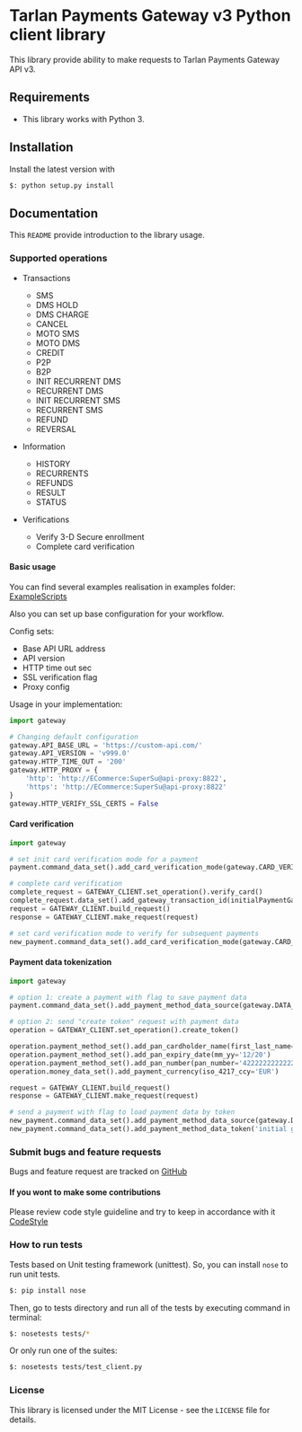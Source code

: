 # Tarlan Payments Gateway v3 Python client library
This library provide ability to make requests to Tarlan Payments Gateway API v3.


## Requirements
- This library works with Python 3.

## Installation
Install the latest version with

```bash
$: python setup.py install
```

## Documentation
This `README` provide introduction to the library usage.

### Supported operations
- Transactions
  - SMS
  - DMS HOLD
  - DMS CHARGE
  - CANCEL
  - MOTO SMS
  - MOTO DMS
  - CREDIT
  - P2P
  - B2P
  - INIT RECURRENT DMS
  - RECURRENT DMS
  - INIT RECURRENT SMS
  - RECURRENT SMS
  - REFUND
  - REVERSAL

- Information
  - HISTORY
  - RECURRENTS
  - REFUNDS
  - RESULT
  - STATUS

- Verifications
  - Verify 3-D Secure enrollment
  - Complete card verification

#### Basic usage
You can find several examples realisation in examples folder:
[ExampleScripts](https://github.com/TarlanPayments/gw-python-client/blob/master/examples/)

Also you can set up base configuration for your workflow.

Config sets:
 - Base API URL address
 - API version
 - HTTP time out sec
 - SSL verification flag
 - Proxy config

Usage in your implementation:
```python
import gateway

# Changing default configuration
gateway.API_BASE_URL = 'https://custom-api.com/'
gateway.API_VERSION = 'v999.0'
gateway.HTTP_TIME_OUT = '200'
gateway.HTTP_PROXY = {
    'http': 'http://ECommerce:SuperSu@api-proxy:8822',
    'https': 'http://ECommerce:SuperSu@api-proxy:8822'
}
gateway.HTTP_VERIFY_SSL_CERTS = False
```

#### Card verification

```python
import gateway

# set init card verification mode for a payment
payment.command_data_set().add_card_verification_mode(gateway.CARD_VERIFICATION_MODE_INIT)

# complete card verification
complete_request = GATEWAY_CLIENT.set_operation().verify_card()
complete_request.data_set().add_gateway_transaction_id(initialPaymentGatewayId)
request = GATEWAY_CLIENT.build_request()
response = GATEWAY_CLIENT.make_request(request)

# set card verification mode to verify for subsequent payments
new_payment.command_data_set().add_card_verification_mode(gateway.CARD_VERIFICATION_MODE_VERIFY)
```

#### Payment data tokenization

```python
import gateway

# option 1: create a payment with flag to save payment data
payment.command_data_set().add_payment_method_data_source(gateway.DATA_SOURCE_SAVE_TO_GATEWAY)

# option 2: send "create token" request with payment data
operation = GATEWAY_CLIENT.set_operation().create_token()

operation.payment_method_set().add_pan_cardholder_name(first_last_name='John Doe')
operation.payment_method_set().add_pan_expiry_date(mm_yy='12/20')
operation.payment_method_set().add_pan_number(pan_number='4222222222222')
operation.money_data_set().add_payment_currency(iso_4217_ccy='EUR')

request = GATEWAY_CLIENT.build_request()
response = GATEWAY_CLIENT.make_request(request)

# send a payment with flag to load payment data by token
new_payment.command_data_set().add_payment_method_data_source(gateway.DATA_SOURCE_USE_GATEWAY_SAVED_CARDHOLDER_INITIATED)
new_payment.command_data_set().add_payment_method_data_token('initial gateway-transaction-id')
```


### Submit bugs and feature requests
Bugs and feature request are tracked on [GitHub](https://github.com/TarlanPayments/gw-python-client/issues)

#### If you wont to make some contributions
Please review code style guideline and try to keep in accordance with it
[CodeStyle](https://github.com/TarlanPayments/gw-python-client/blob/master/CODESTYLE.md)

### How to run tests
Tests based on Unit testing framework (unittest).
So, you can install `nose` to run unit tests.
```bash
$: pip install nose
```
Then, go to tests directory and run all of the tests by executing command in terminal:
```bash
$: nosetests tests/*
```
Or only run one of the suites:
```bash
$: nosetests tests/test_client.py
```

### License
This library is licensed under the MIT License - see the `LICENSE` file for details.
